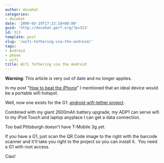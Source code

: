 ```yaml
---
author: docwhat
categories:
- docwhat
date: '2009-03-19T17:23:18+00:00'
guid: 'http://docwhat.gerf.org/?p=313'
id: 313
template: post
slug: '/wifi-tethering-via-the-android/'
tags:
- Android
- phone
- wifi
title: Wifi Tethering via the Android
---
```


**Warning**: This article is very out of date and no longer applies.

In my post "[How to beat the iPhone](../how-to-beat-the-iphone)" I
mentioned that an ideal device would be a portable wifi hotspot.

Well, now one exists for the G1: [android-wifi-tether
project](http://code.google.com/p/android-wifi-tether/).

Combined with my giant 2600mAh battery upgrade, my ADP1 can serve wifi
to my iPod Touch and laptop anyplace I can get a data connection.

Too bad Pittsburgh doesn't have T-Mobile 3g yet.

If you have a G1, just scan the QR Code image to the right with the
barcode scanner and it'll take you right to the project so you can
install it.  You need a G1 with root access.

Ciao!
